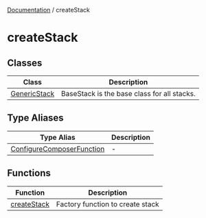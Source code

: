 [Documentation](../index.md) / createStack

# createStack

## Classes

| Class | Description |
| ------ | ------ |
| [GenericStack](classes/GenericStack.md) | BaseStack is the base class for all stacks. |

## Type Aliases

| Type Alias | Description |
| ------ | ------ |
| [ConfigureComposerFunction](type-aliases/ConfigureComposerFunction.md) | - |

## Functions

| Function | Description |
| ------ | ------ |
| [createStack](functions/createStack.md) | Factory function to create stack |
